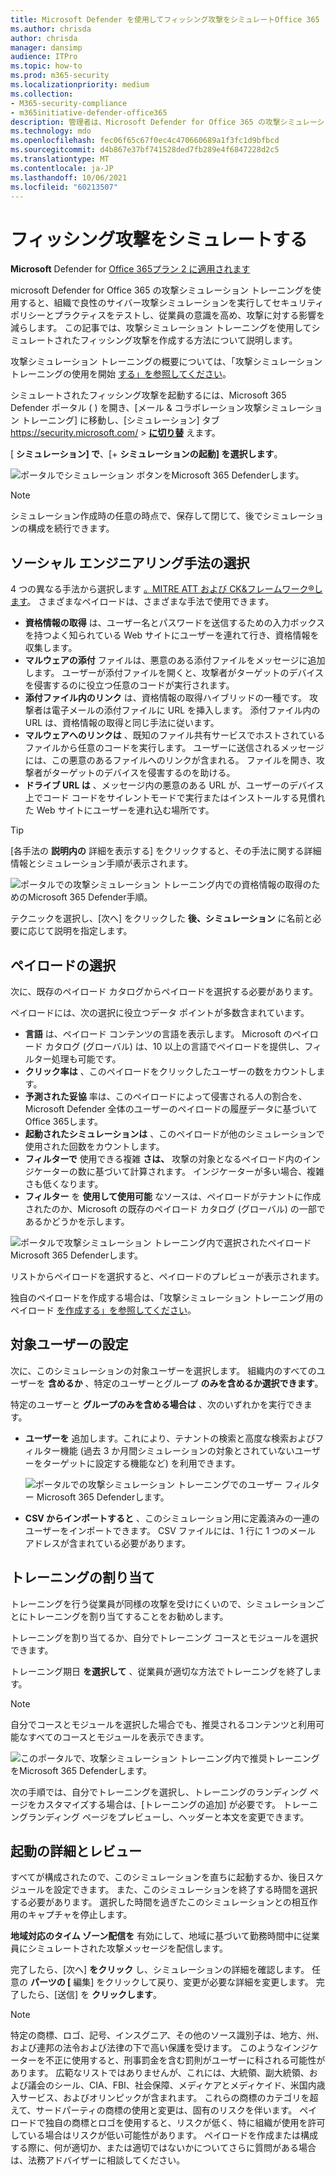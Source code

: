 ```yaml
---
title: Microsoft Defender を使用してフィッシング攻撃をシミュレートOffice 365
ms.author: chrisda
author: chrisda
manager: dansimp
audience: ITPro
ms.topic: how-to
ms.prod: m365-security
ms.localizationpriority: medium
ms.collection:
- M365-security-compliance
- m365initiative-defender-office365
description: 管理者は、Microsoft Defender for Office 365 の攻撃シミュレーション トレーニングを使用して、フィッシング攻撃をシミュレートし、フィッシング防止に関するユーザーをトレーニングする方法を学Office 365。
ms.technology: mdo
ms.openlocfilehash: fec06f65c67f0ec4c470660689a1f3fc1d9bfbcd
ms.sourcegitcommit: d4b867e37bf741528ded7fb289e4f6847228d2c5
ms.translationtype: MT
ms.contentlocale: ja-JP
ms.lasthandoff: 10/06/2021
ms.locfileid: "60213507"
---
```

# <a name="simulate-a-phishing-attack"></a>フィッシング攻撃をシミュレートする

**Microsoft** Defender for [Office 365プラン 2 に適用されます](defender-for-office-365.md)

microsoft Defender for Office 365 の攻撃シミュレーション トレーニングを使用すると、組織で良性のサイバー攻撃シミュレーションを実行してセキュリティ ポリシーとプラクティスをテストし、従業員の意識を高め、攻撃に対する影響を減らします。 この記事では、攻撃シミュレーション トレーニングを使用してシミュレートされたフィッシング攻撃を作成する方法について説明します。

攻撃シミュレーション トレーニングの概要については、「攻撃シミュレーション トレーニングの使用を開始 [する」を参照してください](attack-simulation-training-get-started.md)。

シミュレートされたフィッシング攻撃を起動するには、Microsoft 365 Defender ポータル ( ) を開き、[メール & コラボレーション攻撃シミュレーション トレーニング] に移動し、[シミュレーション] タブ <https://security.microsoft.com/>  \> **[に切り替](https://security.microsoft.com/attacksimulator?viewid=simulations)** えます。

[ **シミュレーション] で**、[+ **シミュレーションの起動] を選択します**。

![ポータルでシミュレーション ボタンをMicrosoft 365 Defenderします。](../../media/attack-sim-preview-launch.png)

> [!NOTE]
> シミュレーション作成時の任意の時点で、保存して閉じて、後でシミュレーションの構成を続行できます。

## <a name="selecting-a-social-engineering-technique"></a>ソーシャル エンジニアリング手法の選択

4 つの異なる手法から選択します [。MITRE ATT および CK&フレームワーク®します](https://attack.mitre.org/techniques/enterprise/)。 さまざまなペイロードは、さまざまな手法で使用できます。

- **資格情報の取得** は、ユーザー名とパスワードを送信するための入力ボックスを持つよく知られている Web サイトにユーザーを連れて行き、資格情報を収集します。
- **マルウェアの添付** ファイルは、悪意のある添付ファイルをメッセージに追加します。 ユーザーが添付ファイルを開くと、攻撃者がターゲットのデバイスを侵害するのに役立つ任意のコードが実行されます。
- **添付ファイル内のリンク** は、資格情報の取得ハイブリッドの一種です。 攻撃者は電子メールの添付ファイルに URL を挿入します。 添付ファイル内の URL は、資格情報の取得と同じ手法に従います。
- **マルウェアへのリンクは** 、既知のファイル共有サービスでホストされているファイルから任意のコードを実行します。 ユーザーに送信されるメッセージには、この悪意のあるファイルへのリンクが含まれる。 ファイルを開き、攻撃者がターゲットのデバイスを侵害するのを助ける。
- **ドライブ URL は** 、メッセージ内の悪意のある URL が、ユーザーのデバイス上でコード コードをサイレントモードで実行またはインストールする見慣れた Web サイトにユーザーを連れ込む場所です。

> [!TIP]
> [各手法の **説明内の** 詳細を表示する] をクリックすると、その手法に関する詳細情報とシミュレーション手順が表示されます。
>
> ![ポータルでの攻撃シミュレーション トレーニング内での資格情報の取得のためのMicrosoft 365 Defender手順。](../../media/attack-sim-preview-sim-steps.png)

テクニックを選択し、[次へ] をクリックした **後、シミュレーション** に名前と必要に応じて説明を指定します。

## <a name="selecting-a-payload"></a>ペイロードの選択

次に、既存のペイロード カタログからペイロードを選択する必要があります。

ペイロードには、次の選択に役立つデータ ポイントが多数含まれています。

- **言語** は、ペイロード コンテンツの言語を表示します。 Microsoft のペイロード カタログ (グローバル) は、10 以上の言語でペイロードを提供し、フィルター処理も可能です。
- **クリック率は** 、このペイロードをクリックしたユーザーの数をカウントします。
- **予測された妥協** 率は、このペイロードによって侵害される人の割合を、Microsoft Defender 全体のユーザーのペイロードの履歴データに基づいてOffice 365します。
- **起動されたシミュレーションは** 、このペイロードが他のシミュレーションで使用された回数をカウントします。
- **フィルターで** 使用できる複雑 **さは、** 攻撃の対象となるペイロード内のインジケーターの数に基づいて計算されます。 インジケーターが多い場合、複雑さも低くなります。
- **フィルター** を **使用して使用可能** なソースは、ペイロードがテナントに作成されたのか、Microsoft の既存のペイロード カタログ (グローバル) の一部であるかどうかを示します。

![ポータルで攻撃シミュレーション トレーニング内で選択されたペイロードMicrosoft 365 Defenderします。](../../media/attack-sim-preview-select-payload.png)

リストからペイロードを選択すると、ペイロードのプレビューが表示されます。

独自のペイロードを作成する場合は、「攻撃シミュレーション トレーニング用のペイロード [を作成する」を参照してください](attack-simulation-training-payloads.md)。

## <a name="audience-targeting"></a>対象ユーザーの設定

次に、このシミュレーションの対象ユーザーを選択します。 組織内のすべてのユーザーを **含めるか** 、特定のユーザーとグループ **のみを含めるか選択できます**。

特定のユーザーと **グループのみを含める場合は** 、次のいずれかを実行できます。

- **ユーザーを** 追加します。これにより、テナントの検索と高度な検索およびフィルター機能 (過去 3 か月間シミュレーションの対象とされていないユーザーをターゲットに設定する機能など) を利用できます。

  ![ポータルでの攻撃シミュレーション トレーニングでのユーザー フィルター Microsoft 365 Defenderします。](../../media/attack-sim-preview-user-targeting.png)

- **CSV からインポートすると** 、このシミュレーション用に定義済みの一連のユーザーをインポートできます。 CSV ファイルには、1 行に 1 つのメール アドレスが含まれている必要があります。

## <a name="assigning-training"></a>トレーニングの割り当て

トレーニングを行う従業員が同様の攻撃を受けにくいので、シミュレーションごとにトレーニングを割り当てすることをお勧めします。

トレーニングを割り当てるか、自分でトレーニング コースとモジュールを選択できます。

トレーニング期日 **を選択して** 、従業員が適切な方法でトレーニングを終了します。

> [!NOTE]
> 自分でコースとモジュールを選択した場合でも、推奨されるコンテンツと利用可能なすべてのコースとモジュールを表示できます。
>
> ![このポータルで、攻撃シミュレーション トレーニング内で推奨トレーニングをMicrosoft 365 Defenderします。](../../media/attack-sim-preview-add-training.png)

次の手順では、自分でトレーニングを選択し、トレーニングのランディング ページをカスタマイズする場合は、[トレーニングの追加] が必要です。 トレーニングランディング ページをプレビューし、ヘッダーと本文を変更できます。

## <a name="launch-details-and-review"></a>起動の詳細とレビュー

すべてが構成されたので、このシミュレーションを直ちに起動するか、後日スケジュールを設定できます。 また、このシミュレーションを終了する時間を選択する必要があります。 選択した時間を過ぎたこのシミュレーションとの相互作用のキャプチャを停止します。

**地域対応のタイム ゾーン配信を** 有効にして、地域に基づいて勤務時間中に従業員にシミュレートされた攻撃メッセージを配信します。

完了したら、[次へ] **をクリック** し、シミュレーションの詳細を確認します。 任意の **パーツの [** 編集] をクリックして戻り、変更が必要な詳細を変更します。 完了したら、[送信] を **クリックします**。

> [!NOTE]
> 特定の商標、ロゴ、記号、インスグニア、その他のソース識別子は、地方、州、および連邦の法令および法律の下で高い保護を受けます。 このようなインジケーターを不正に使用すると、刑事罰金を含む罰則がユーザーに科される可能性があります。 広範なリストではありませんが、これには、大統領、副大統領、および議会のシール、CIA、FBI、社会保障、メディケアとメディケイド、米国内歳入サービス、およびオリンピックが含まれます。 これらの商標のカテゴリを超えて、サードパーティの商標の使用と変更は、固有のリスクを伴います。 ペイロードで独自の商標とロゴを使用すると、リスクが低く、特に組織が使用を許可している場合はリスクが低い可能性があります。 ペイロードを作成または構成する際に、何が適切か、または適切ではないかについてさらに質問がある場合は、法務アドバイザーに相談してください。
